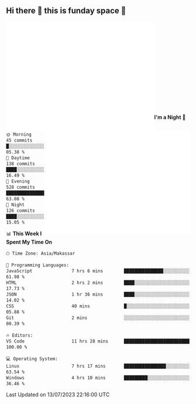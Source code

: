 ## Hi there 👋 this is funday space 🚀

<img align="left" width="405" alt="🌞" src="https://raw.githubusercontent.com/fhasnur/fhasnur/master/general.svg?token=ATQS65TR7ETTG5RLJUDIDBLBN34HE">
<img align="right" width="400" alt="🌞" src="https://raw.githubusercontent.com/fhasnur/fhasnur/master/statistics.svg?token=ATQS65TR7ETTG5RLJUDIDBLBN34HE">

<br><br><br><br><br><br><br><br><br><br><br><br><br><br>

<!--START_SECTION:waka-->
**I'm a Night 🦉** 

```text
🌞 Morning                45 commits          █░░░░░░░░░░░░░░░░░░░░░░░░   05.38 % 
🌆 Daytime                138 commits         ████░░░░░░░░░░░░░░░░░░░░░   16.49 % 
🌃 Evening                528 commits         ████████████████░░░░░░░░░   63.08 % 
🌙 Night                  126 commits         ████░░░░░░░░░░░░░░░░░░░░░   15.05 % 
```


📊 **This Week I Spent My Time On** 

```text
🕑︎ Time Zone: Asia/Makassar

💬 Programming Languages: 
JavaScript               7 hrs 6 mins        ███████████████░░░░░░░░░░   61.98 % 
HTML                     2 hrs 2 mins        ████░░░░░░░░░░░░░░░░░░░░░   17.73 % 
JSON                     1 hr 36 mins        ████░░░░░░░░░░░░░░░░░░░░░   14.02 % 
CSS                      40 mins             █░░░░░░░░░░░░░░░░░░░░░░░░   05.88 % 
Git                      2 mins              ░░░░░░░░░░░░░░░░░░░░░░░░░   00.39 % 

🔥 Editors: 
VS Code                  11 hrs 28 mins      █████████████████████████   100.00 % 

💻 Operating System: 
Linux                    7 hrs 17 mins       ████████████████░░░░░░░░░   63.54 % 
Windows                  4 hrs 10 mins       █████████░░░░░░░░░░░░░░░░   36.46 % 
```


 Last Updated on 13/07/2023 22:16:00 UTC
<!--END_SECTION:waka-->
